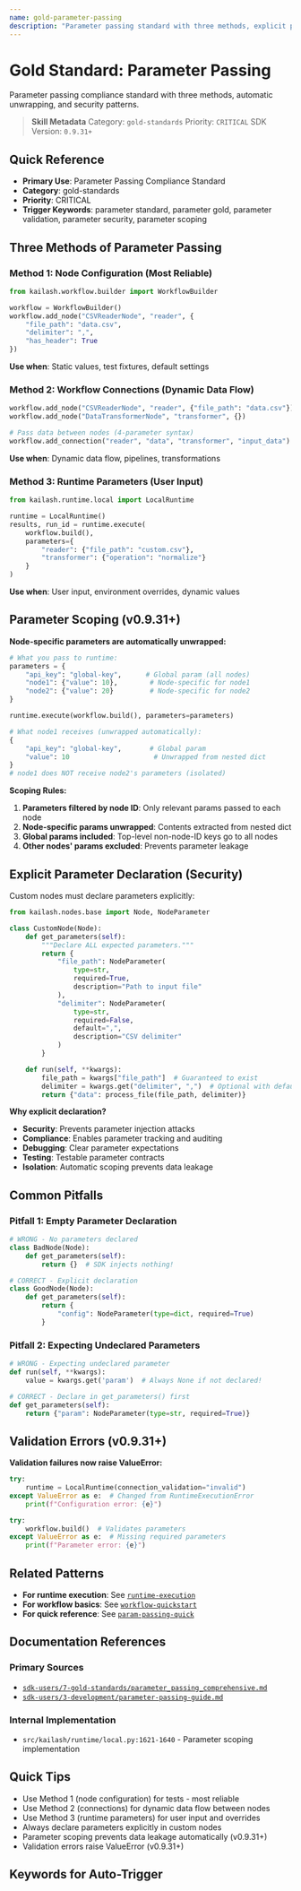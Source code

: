 ```yaml
---
name: gold-parameter-passing
description: "Parameter passing standard with three methods, explicit parameter declaration, parameter scoping, and enterprise security patterns. Use when asking 'parameter standard', 'parameter gold', 'parameter validation', 'parameter security', or 'parameter compliance'."
---
```


# Gold Standard: Parameter Passing

Parameter passing compliance standard with three methods, automatic unwrapping, and security patterns.

> **Skill Metadata**
> Category: `gold-standards`
> Priority: `CRITICAL`
> SDK Version: `0.9.31+`

## Quick Reference

- **Primary Use**: Parameter Passing Compliance Standard
- **Category**: gold-standards
- **Priority**: CRITICAL
- **Trigger Keywords**: parameter standard, parameter gold, parameter validation, parameter security, parameter scoping

## Three Methods of Parameter Passing

### Method 1: Node Configuration (Most Reliable)

```python
from kailash.workflow.builder import WorkflowBuilder

workflow = WorkflowBuilder()
workflow.add_node("CSVReaderNode", "reader", {
    "file_path": "data.csv",
    "delimiter": ",",
    "has_header": True
})
```

**Use when**: Static values, test fixtures, default settings

### Method 2: Workflow Connections (Dynamic Data Flow)

```python
workflow.add_node("CSVReaderNode", "reader", {"file_path": "data.csv"})
workflow.add_node("DataTransformerNode", "transformer", {})

# Pass data between nodes (4-parameter syntax)
workflow.add_connection("reader", "data", "transformer", "input_data")
```

**Use when**: Dynamic data flow, pipelines, transformations

### Method 3: Runtime Parameters (User Input)

```python
from kailash.runtime.local import LocalRuntime

runtime = LocalRuntime()
results, run_id = runtime.execute(
    workflow.build(),
    parameters={
        "reader": {"file_path": "custom.csv"},
        "transformer": {"operation": "normalize"}
    }
)
```

**Use when**: User input, environment overrides, dynamic values

## Parameter Scoping (v0.9.31+)

**Node-specific parameters are automatically unwrapped:**

```python
# What you pass to runtime:
parameters = {
    "api_key": "global-key",      # Global param (all nodes)
    "node1": {"value": 10},        # Node-specific for node1
    "node2": {"value": 20}         # Node-specific for node2
}

runtime.execute(workflow.build(), parameters=parameters)

# What node1 receives (unwrapped automatically):
{
    "api_key": "global-key",       # Global param
    "value": 10                     # Unwrapped from nested dict
}
# node1 does NOT receive node2's parameters (isolated)
```

**Scoping Rules:**
1. **Parameters filtered by node ID**: Only relevant params passed to each node
2. **Node-specific params unwrapped**: Contents extracted from nested dict
3. **Global params included**: Top-level non-node-ID keys go to all nodes
4. **Other nodes' params excluded**: Prevents parameter leakage

## Explicit Parameter Declaration (Security)

Custom nodes must declare parameters explicitly:

```python
from kailash.nodes.base import Node, NodeParameter

class CustomNode(Node):
    def get_parameters(self):
        """Declare ALL expected parameters."""
        return {
            "file_path": NodeParameter(
                type=str,
                required=True,
                description="Path to input file"
            ),
            "delimiter": NodeParameter(
                type=str,
                required=False,
                default=",",
                description="CSV delimiter"
            )
        }

    def run(self, **kwargs):
        file_path = kwargs["file_path"]  # Guaranteed to exist
        delimiter = kwargs.get("delimiter", ",")  # Optional with default
        return {"data": process_file(file_path, delimiter)}
```

**Why explicit declaration?**
- **Security**: Prevents parameter injection attacks
- **Compliance**: Enables parameter tracking and auditing
- **Debugging**: Clear parameter expectations
- **Testing**: Testable parameter contracts
- **Isolation**: Automatic scoping prevents data leakage

## Common Pitfalls

### Pitfall 1: Empty Parameter Declaration

```python
# WRONG - No parameters declared
class BadNode(Node):
    def get_parameters(self):
        return {}  # SDK injects nothing!

# CORRECT - Explicit declaration
class GoodNode(Node):
    def get_parameters(self):
        return {
            "config": NodeParameter(type=dict, required=True)
        }
```

### Pitfall 2: Expecting Undeclared Parameters

```python
# WRONG - Expecting undeclared parameter
def run(self, **kwargs):
    value = kwargs.get('param')  # Always None if not declared!

# CORRECT - Declare in get_parameters() first
def get_parameters(self):
    return {"param": NodeParameter(type=str, required=True)}
```

## Validation Errors (v0.9.31+)

**Validation failures now raise ValueError:**

```python
try:
    runtime = LocalRuntime(connection_validation="invalid")
except ValueError as e:  # Changed from RuntimeExecutionError
    print(f"Configuration error: {e}")

try:
    workflow.build()  # Validates parameters
except ValueError as e:  # Missing required parameters
    print(f"Parameter error: {e}")
```

## Related Patterns

- **For runtime execution**: See [`runtime-execution`](../01-core-sdk/runtime-execution.md)
- **For workflow basics**: See [`workflow-quickstart`](../01-core-sdk/workflow-quickstart.md)
- **For quick reference**: See [`param-passing-quick`](../01-core-sdk/param-passing-quick.md)

## Documentation References

### Primary Sources
- [`sdk-users/7-gold-standards/parameter_passing_comprehensive.md`](../../../sdk-users/7-gold-standards/parameter_passing_comprehensive.md)
- [`sdk-users/3-development/parameter-passing-guide.md`](../../../sdk-users/3-development/parameter-passing-guide.md)

### Internal Implementation
- `src/kailash/runtime/local.py:1621-1640` - Parameter scoping implementation

## Quick Tips

- Use Method 1 (node configuration) for tests - most reliable
- Use Method 2 (connections) for dynamic data flow between nodes
- Use Method 3 (runtime parameters) for user input and overrides
- Always declare parameters explicitly in custom nodes
- Parameter scoping prevents data leakage automatically (v0.9.31+)
- Validation errors raise ValueError (v0.9.31+)

## Keywords for Auto-Trigger

<!-- Trigger Keywords: parameter standard, parameter gold, parameter validation, parameter security, parameter scoping, parameter compliance, parameter isolation, unwrap parameters -->
